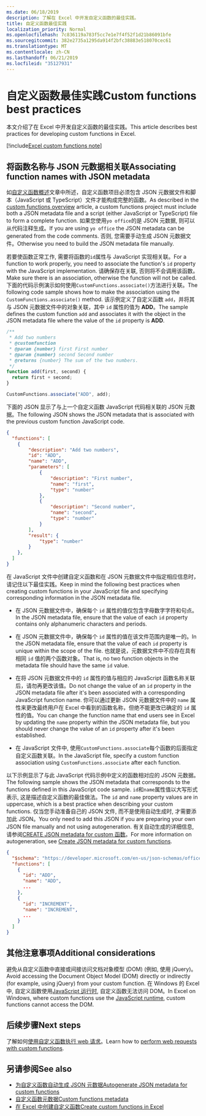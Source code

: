 ```yaml
---
ms.date: 06/18/2019
description: 了解在 Excel 中开发自定义函数的最佳实践。
title: 自定义函数最佳实践
localization_priority: Normal
ms.openlocfilehash: 7c836119a783f5cc7e1e7f4f52f1d21b86091bfe
ms.sourcegitcommit: 382e2735a1295da914f2bfc38883e518070cec61
ms.translationtype: MT
ms.contentlocale: zh-CN
ms.lasthandoff: 06/21/2019
ms.locfileid: "35127931"
---
```

# <a name="custom-functions-best-practices"></a><span data-ttu-id="73dee-103">自定义函数最佳实践</span><span class="sxs-lookup"><span data-stu-id="73dee-103">Custom functions best practices</span></span>

<span data-ttu-id="73dee-104">本文介绍了在 Excel 中开发自定义函数的最佳实践。</span><span class="sxs-lookup"><span data-stu-id="73dee-104">This article describes best practices for developing custom functions in Excel.</span></span>

[!include[Excel custom functions note](../includes/excel-custom-functions-note.md)]

## <a name="associating-function-names-with-json-metadata"></a><span data-ttu-id="73dee-105">将函数名称与 JSON 元数据相关联</span><span class="sxs-lookup"><span data-stu-id="73dee-105">Associating function names with JSON metadata</span></span>

<span data-ttu-id="73dee-106">如[自定义函数概述](custom-functions-overview.md)文章中所述，自定义函数项目必须包含 JSON 元数据文件和脚本（JavaScript 或 TypeScript）文件才能构成完整的函数。</span><span class="sxs-lookup"><span data-stu-id="73dee-106">As described in the [custom functions overview](custom-functions-overview.md) article, a custom functions project must include both a JSON metadata file and a script (either JavaScript or TypeScript) file to form a complete function.</span></span> <span data-ttu-id="73dee-107">如果您使用`yo office`的是 JSON 元数据, 则可以从代码注释生成。</span><span class="sxs-lookup"><span data-stu-id="73dee-107">If you are using `yo office` the JSON metadata can be generated from the code comments.</span></span> <span data-ttu-id="73dee-108">否则, 您需要手动生成 JSON 元数据文件。</span><span class="sxs-lookup"><span data-stu-id="73dee-108">Otherwise you need to build the JSON metadata file manually.</span></span>

<span data-ttu-id="73dee-109">若要使函数正常工作, 需要将函数的`id`属性与 JavaScript 实现相关联。</span><span class="sxs-lookup"><span data-stu-id="73dee-109">For a function to work properly, you need to associate the function's `id` property with the JavaScript implementation.</span></span> <span data-ttu-id="73dee-110">请确保存在关联, 否则将不会调用该函数。</span><span class="sxs-lookup"><span data-stu-id="73dee-110">Make sure there is an association, otherwise the function will not be called.</span></span> <span data-ttu-id="73dee-111">下面的代码示例演示如何使用`CustomFunctions.associate()`方法进行关联。</span><span class="sxs-lookup"><span data-stu-id="73dee-111">The following code sample shows how to make the association using the `CustomFunctions.associate()` method.</span></span> <span data-ttu-id="73dee-112">该示例定义了自定义函数 `add`，并将其与 JSON 元数据文件中的对象关联，其中 `id` 属性的值为 **ADD**。</span><span class="sxs-lookup"><span data-stu-id="73dee-112">The sample defines the custom function `add` and associates it with the object in the JSON metadata file where the value of the `id` property is **ADD**.</span></span>

```js
/**
 * Add two numbers
 * @customfunction
 * @param {number} first First number
 * @param {number} second Second number
 * @returns {number} The sum of the two numbers.
 */
function add(first, second) {
  return first + second;
}

CustomFunctions.associate("ADD", add);
```

<span data-ttu-id="73dee-113">下面的 JSON 显示了与上一个自定义函数 JavaScript 代码相关联的 JSON 元数据。</span><span class="sxs-lookup"><span data-stu-id="73dee-113">The following JSON shows the JSON metadata that is associated with the previous custom function JavaScript code.</span></span>

```json
{
  "functions": [
    {
        "description": "Add two numbers",
        "id": "ADD",
        "name": "ADD",
        "parameters": [
            {
                "description": "First number",
                "name": "first",
                "type": "number"
            },
            {
                "description": "Second number",
                "name": "second",
                "type": "number"
            }
        ],
        "result": {
            "type": "number"
        }
    },
  ]
}
```


<span data-ttu-id="73dee-114">在 JavaScript 文件中创建自定义函数和在 JSON 元数据文件中指定相应信息时，请记住以下最佳实践。</span><span class="sxs-lookup"><span data-stu-id="73dee-114">Keep in mind the following best practices when creating custom functions in your JavaScript file and specifying corresponding information in the JSON metadata file.</span></span>

* <span data-ttu-id="73dee-115">在 JSON 元数据文件中，确保每个 `id` 属性的值仅包含字母数字字符和句点。</span><span class="sxs-lookup"><span data-stu-id="73dee-115">In the JSON metadata file, ensure that the value of each `id` property contains only alphanumeric characters and periods.</span></span>

* <span data-ttu-id="73dee-116">在 JSON 元数据文件中，确保每个 `id` 属性的值在该文件范围内是唯一的。</span><span class="sxs-lookup"><span data-stu-id="73dee-116">In the JSON metadata file, ensure that the value of each `id` property is unique within the scope of the file.</span></span> <span data-ttu-id="73dee-117">也就是说，元数据文件中不应存在具有相同 `id` 值的两个函数对象。</span><span class="sxs-lookup"><span data-stu-id="73dee-117">That is, no two function objects in the metadata file should have the same `id` value.</span></span>

* <span data-ttu-id="73dee-118">在将 JSON 元数据文件中的 `id` 属性的值与相应的 JavaScript 函数名称关联后，请勿再更改该值。</span><span class="sxs-lookup"><span data-stu-id="73dee-118">Do not change the value of an `id` property in the JSON metadata file after it's been associated with a corresponding JavaScript function name.</span></span> <span data-ttu-id="73dee-119">你可以通过更新 JSON 元数据文件中的 `name` 属性来更改最终用户在 Excel 中看到的函数名称，但绝不能更改已确定的 `id` 属性的值。</span><span class="sxs-lookup"><span data-stu-id="73dee-119">You can change the function name that end users see in Excel by updating the `name` property within the JSON metadata file, but you should never change the value of an `id` property after it's been established.</span></span>

* <span data-ttu-id="73dee-120">在 JavaScript 文件中, 使用`CustomFunctions.associate`每个函数的后面指定自定义函数关联。</span><span class="sxs-lookup"><span data-stu-id="73dee-120">In the JavaScript file, specify a custom function association using `CustomFunctions.associate` after each function.</span></span>

<span data-ttu-id="73dee-121">以下示例显示了与此 JavaScript 代码示例中定义的函数相对应的 JSON 元数据。</span><span class="sxs-lookup"><span data-stu-id="73dee-121">The following sample shows the JSON metadata that corresponds to the functions defined in this JavaScript code sample.</span></span> <span data-ttu-id="73dee-122">`id`和`name`属性值以大写形式表示, 这是描述自定义函数的最佳做法。</span><span class="sxs-lookup"><span data-stu-id="73dee-122">The `id` and `name` property values are in uppercase, which is a best practice when describing your custom functions.</span></span> <span data-ttu-id="73dee-123">仅当您手动准备自己的 JSON 文件, 而不是使用自动生成时, 才需要添加此 JSON。</span><span class="sxs-lookup"><span data-stu-id="73dee-123">You only need to add this JSON if you are preparing your own JSON file manually and not using autogeneration.</span></span> <span data-ttu-id="73dee-124">有关自动生成的详细信息, 请参阅[CREATE JSON metadata for custom 函数](custom-functions-json-autogeneration.md)。</span><span class="sxs-lookup"><span data-stu-id="73dee-124">For more information on autogeneration, see [Create JSON metadata for custom functions](custom-functions-json-autogeneration.md).</span></span>

```json
{
  "$schema": "https://developer.microsoft.com/en-us/json-schemas/office-js/custom-functions.schema.json",
  "functions": [
    {
      "id": "ADD",
      "name": "ADD",
      ...
    },
    {
      "id": "INCREMENT",
      "name": "INCREMENT",
      ...
    }
  ]
}
```

## <a name="additional-considerations"></a><span data-ttu-id="73dee-125">其他注意事项</span><span class="sxs-lookup"><span data-stu-id="73dee-125">Additional considerations</span></span>

<span data-ttu-id="73dee-126">避免从自定义函数中直接或间接访问文档对象模型 (DOM) (例如, 使用 jQuery)。</span><span class="sxs-lookup"><span data-stu-id="73dee-126">Avoid accessing the Document Object Model (DOM) directly or indirectly (for example, using jQuery) from your custom function.</span></span> <span data-ttu-id="73dee-127">在 Windows 的 Excel 中, 自定义函数使用[JavaScript 运行时](custom-functions-runtime.md), 自定义函数无法访问 DOM。</span><span class="sxs-lookup"><span data-stu-id="73dee-127">In Excel on Windows, where custom functions use the [JavaScript runtime](custom-functions-runtime.md), custom functions cannot access the DOM.</span></span>

## <a name="next-steps"></a><span data-ttu-id="73dee-128">后续步骤</span><span class="sxs-lookup"><span data-stu-id="73dee-128">Next steps</span></span>
<span data-ttu-id="73dee-129">了解如何[使用自定义函数执行 web 请求](custom-functions-web-reqs.md)。</span><span class="sxs-lookup"><span data-stu-id="73dee-129">Learn how to [perform web requests with custom functions](custom-functions-web-reqs.md).</span></span>

## <a name="see-also"></a><span data-ttu-id="73dee-130">另请参阅</span><span class="sxs-lookup"><span data-stu-id="73dee-130">See also</span></span>

* [<span data-ttu-id="73dee-131">为自定义函数自动生成 JSON 元数据</span><span class="sxs-lookup"><span data-stu-id="73dee-131">Autogenerate JSON metadata for custom functions</span></span>](custom-functions-json-autogeneration.md)
* [<span data-ttu-id="73dee-132">自定义函数元数据</span><span class="sxs-lookup"><span data-stu-id="73dee-132">Custom functions metadata</span></span>](custom-functions-json.md)
* [<span data-ttu-id="73dee-133">在 Excel 中创建自定义函数</span><span class="sxs-lookup"><span data-stu-id="73dee-133">Create custom functions in Excel</span></span>](custom-functions-overview.md)
